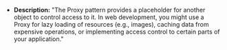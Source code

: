 *   **Description:** "The Proxy pattern provides a placeholder for another object to control access to it. In web development, you might use a Proxy for lazy loading of resources (e.g., images), caching data from expensive operations, or implementing access control to certain parts of your application."